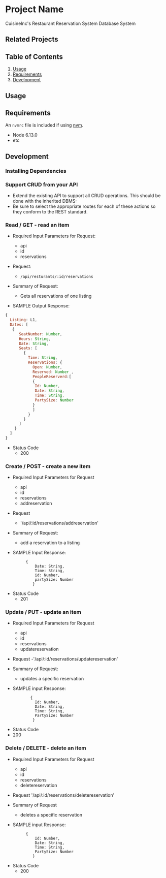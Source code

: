 # Project Name

CuisineInc's Restaurant Reservation System Database System

## Related Projects

## Table of Contents

1. [Usage](#Usage)
1. [Requirements](#requirements)
1. [Development](#development)

## Usage



## Requirements

An `nvmrc` file is included if using [nvm](https://github.com/creationix/nvm).

- Node 6.13.0
- etc

## Development

### Installing Dependencies

### Support CRUD from your API


- Extend the existing API to support all CRUD operations. This should be done with the inherited DBMS:
- Be sure to select the appropriate routes for each of these actions so they conform to the REST standard.
  
 ### Read / GET - read an item
- Required Input Parameters for Request:
   - api
   - id
   - reservations

- Request:
  - `/api/resturants/:id/reservations`
 
- Summary of Request:
  - Gets all reservations of one listing

- SAMPLE Output Response: 

```javascript
{
  Listing: L1,
  Dates: [
   {
      SeatNumber: Number,
      Hours: String,
      Date: String,
      Seats: [
        {
          Time: String,
          Reservations: {
            Open: Number,
            Reserved: Number ,
            PeopleReserverd:[
            {
             Id: Number,
             Date: String,
             Time: String,
             PartySize: Number
            }
            ]
          }
        }
      ]
    }
  ]
}
```
- Status Code 
  - 200
 
 
 ### Create / POST - create a new item
- Required Input Parameters for Request
   - api
   - id
   - reservations
   - addreservation
- Request
  - '/api/:id/reservations/addreservation'
 
- Summary of Request:
  - add a reservation to a listing

- SAMPLE Input Response: 
```
         {
             Date: String,
             Time: String,
             id: Number,
             partySize: Number
            }
  ```
- Status Code
  - 201
  
 ### Update / PUT - update an item
- Required Input Parameters for Request
  - api
  - id
  - reservations
  - updatereservation

- Request
  -'/api/:id/reservations/updatereservation'
 
- Summary of Request:
  - updates a specific reservation

- SAMPLE input Response: 

```
           {
             Id: Number,
             Date: String,
             Time: String,
             PartySize: Number
            }
```
 - Status Code
  - 200
  
 ### Delete / DELETE - delete an item
 - Required Input Parameters for Request
   - api
   - id
   - reservations
   - deletereservation
   
- Request
 '/api/:id/reservations/deletereservation'
 
- Summary of Request
  - deletes a specific reservation

- SAMPLE input Response: 
```
         {
             Id: Number,
             Date: String,
             Time: String,
             PartySize: Number
            }
 ```
- Status Code
  - 200

